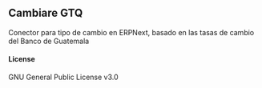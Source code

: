 ## Cambiare GTQ

Conector para tipo de cambio en ERPNext, basado en las tasas de cambio del Banco de Guatemala

#### License

GNU General Public License v3.0